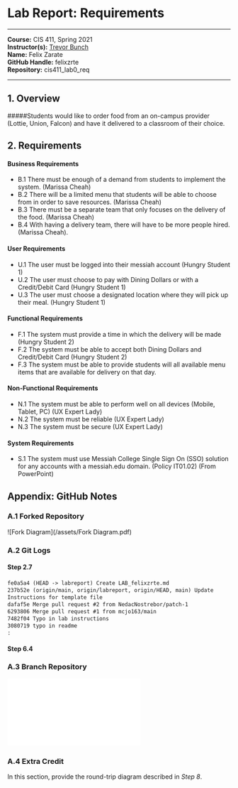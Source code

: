 # Lab Report: Requirements
___
**Course:** CIS 411, Spring 2021  
**Instructor(s):** [Trevor Bunch](https://github.com/trevordbunch)  
**Name:** Felix Zarate  
**GitHub Handle:** felixzrte  
**Repository:** cis411_lab0_req 
___

## 1. Overview

#####Students would like to order food from an on-campus provider (Lottie, Union, Falcon) and have it delivered to a classroom of their choice.
 
## 2. Requirements

#### Business Requirements
* B.1 There must be enough of a demand from students to implement the system. (Marissa Cheah) 
* B.2 There will be a limited menu that students will be able to choose from in order to save resources. (Marissa Cheah)
* B.3 There must be a separate team that only focuses on the delivery of the food. (Marissa Cheah)
* B.4 With having a delivery team, there will have to be more people hired. (Marissa Cheah).
#### User Requirements
* U.1 The user must be logged into their messiah account (Hungry Student 1)
* U.2 The user must choose to pay with Dining Dollars or with a Credit/Debit Card (Hungry Student 1)
* U.3 The user must choose a designated location where they will pick up their meal. (Hungry Student 1)
#### Functional Requirements
* F.1 The system must provide a time in which the delivery will be made (Hungry Student 2)
* F.2 The system must be able to accept both Dining Dollars and Credit/Debit Card (Hungry Student 2)
* F.3 The system must be able to provide students will all available menu items that are available for delivery on that day.
#### Non-Functional Requirements
* N.1 The system must be able to perform well on all devices (Mobile, Tablet, PC) (UX Expert Lady)
* N.2 The system must be reliable (UX Expert Lady)
* N.3 The system must be secure (UX Expert Lady)
#### System Requirements
* S.1 The system must use Messiah College Single Sign On (SSO) solution for any accounts with a messiah.edu domain. (Policy IT01.02) (From PowerPoint)

## Appendix: GitHub Notes

### A.1 Forked Repository

![Fork Diagram](/assets/Fork Diagram.pdf) 

### A.2 Git Logs

#### Step 2.7
```
fe0a5a4 (HEAD -> labreport) Create LAB_felixzrte.md
237b52e (origin/main, origin/labreport, origin/HEAD, main) Update Instructions for template file
dafaf5e Merge pull request #2 from NedacNostrebor/patch-1
6293806 Merge pull request #1 from mcjo163/main
7482f04 Typo in lab instructions
3080719 typo in readme
:
```
#### Step 6.4


### A.3 Branch Repository

![Branch Diagram](/assets/Branch_Diagram.pdf) 

### A.4 Extra Credit
In this section, provide the round-trip diagram described in *Step 8*.